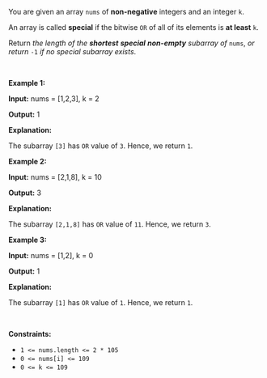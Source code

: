 You are given an array `nums` of **non-negative** integers and an integer `k`.


An array is called **special** if the bitwise `OR` of all of its elements is **at least** `k`.


Return *the length of the **shortest** **special** **non-empty** subarray of* `nums`, *or return* `-1` *if no special subarray exists*.


 


**Example 1:**



**Input:** nums = [1,2,3], k = 2


**Output:** 1


**Explanation:**


The subarray `[3]` has `OR` value of `3`. Hence, we return `1`.



**Example 2:**



**Input:** nums = [2,1,8], k = 10


**Output:** 3


**Explanation:**


The subarray `[2,1,8]` has `OR` value of `11`. Hence, we return `3`.



**Example 3:**



**Input:** nums = [1,2], k = 0


**Output:** 1


**Explanation:**


The subarray `[1]` has `OR` value of `1`. Hence, we return `1`.



 


**Constraints:**


* `1 <= nums.length <= 2 * 105`
* `0 <= nums[i] <= 109`
* `0 <= k <= 109`


